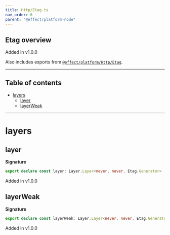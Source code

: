 ```yaml
---
title: Http/Etag.ts
nav_order: 6
parent: "@effect/platform-node"
---
```


## Etag overview

Added in v1.0.0

Also includes exports from [`@effect/platform/Http/Etag`](https://effect-ts.github.io/platform/platform/Http/Etag.ts.html).

---

<h2 class="text-delta">Table of contents</h2>

- [layers](#layers)
  - [layer](#layer)
  - [layerWeak](#layerweak)

---

# layers

## layer

**Signature**

```ts
export declare const layer: Layer.Layer<never, never, Etag.Generator>
```

Added in v1.0.0

## layerWeak

**Signature**

```ts
export declare const layerWeak: Layer.Layer<never, never, Etag.Generator>
```

Added in v1.0.0
